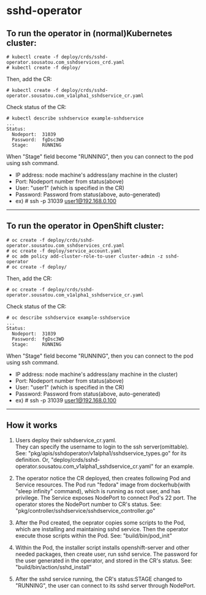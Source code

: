 # sshd-operator
## To run the operator in (normal)Kubernetes cluster:

```
# kubectl create -f deploy/crds/sshd-operator.sousatou.com_sshdservices_crd.yaml
# kubectl create -f deploy/
```

Then, add the CR:

```
# kubectl create -f deploy/crds/sshd-operator.sousatou.com_v1alpha1_sshdservice_cr.yaml
```

Check status of the CR:

```
# kubectl describe sshdservice example-sshdservice
...
Status:
  Nodeport:  31039
  Password:  fgDsc3WD
  Stage:     RUNNING
```

When "Stage" field become "RUNNING", then you can connect to the pod using ssh command.  
- IP address: node machine's address(any machine in the cluster)  
- Port: Nodeport number from status(above)  
- User: "user1" (which is specified in the CR)  
- Password: Password from status(above, auto-generated)  
- ex) # ssh -p 31039 user1@192.168.0.100  
  
---

## To run the operator in OpenShift cluster:

```
# oc create -f deploy/crds/sshd-operator.sousatou.com_sshdservices_crd.yaml
# oc create -f deploy/service_account.yaml
# oc adm policy add-cluster-role-to-user cluster-admin -z sshd-operator
# oc create -f deploy/
```

Then, add the CR:

```
# oc create -f deploy/crds/sshd-operator.sousatou.com_v1alpha1_sshdservice_cr.yaml
```

Check status of the CR:

```
# oc describe sshdservice example-sshdservice
...
Status:
  Nodeport:  31039
  Password:  fgDsc3WD
  Stage:     RUNNING
```

When "Stage" field become "RUNNING", then you can connect to the pod using ssh command.  
- IP address: node machine's address(any machine in the cluster)  
- Port: Nodeport number from status(above)  
- User: "user1" (which is specified in the CR)  
- Password: Password from status(above, auto-generated)  
- ex) # ssh -p 31039 user1@192.168.0.100  

---

## How it works
1. Users deploy their sshdservice_cr.yaml.  
They can specify the username to login to the ssh server(omittable).
See: "pkg/apis/sshdoperator/v1alpha1/sshdservice_types.go" for its definition.
Or, "deploy/crds/sshd-operator.sousatou.com_v1alpha1_sshdservice_cr.yaml" for an example.

2. The operator notice the CR deployed, then creates following Pod and Service resources.
The Pod run "fedora" image from dockerhub(with "sleep infinity" command), which is running as root user, and has privilege.
The Service exposes NodePort to connect Pod's 22 port. The operator stores the NodePort number to CR's status.
See: "pkg/controller/sshdservice/sshdservice_controller.go"

3. After the Pod created, the oeprator copies some scripts to the Pod, which are installing and maintaining sshd service.
Then the operator execute those scripts within the Pod.
See: "build/bin/pod_init"

4. Within the Pod, the installer script installs openshift-server and other needed packages, then create user, run sshd service.
The password for the user generated in the operator, and stored in the CR's status.
See: "build/bin/action/sshd_install"

5. After the sshd service running, the CR's status:STAGE changed to "RUNNING", the user can connect to its sshd server through NodePort.
